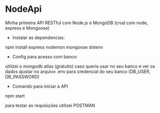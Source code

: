 # NodeApi

Minha primeira API RESTful com Node.js e MongoDB (crud com node, express e Mongoose)

- Instalar as dependencias:

npm install express nodemon mongoose dotenv

- Config para acesso com banco:

utilizei o mongodb atlas (gratuito) caso queria usar no seu banco e ver os dados ajustar no arquivo .env para credencial do seu banco (DB_USER, DB_PASSWORD)

- Comando para iniciar a API

npm start

para testar as requisições utilizei POSTMAN
